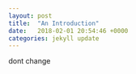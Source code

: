 ```yaml
---
layout: post
title:  "An Introduction"
date:   2018-02-01 20:54:46 +0000
categories: jekyll update
---
```

 
 dont change
